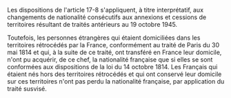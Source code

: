Les dispositions de l'article 17-8 s'appliquent, à titre interprétatif, aux changements de nationalité consécutifs aux annexions et cessions de territoires résultant de traités antérieurs au 19 octobre 1945.

Toutefois, les personnes étrangères qui étaient domiciliées dans les territoires rétrocédés par la France, conformément au traité de Paris du 30 mai 1814 et qui, à la suite de ce traité, ont transféré en France leur domicile, n'ont pu acquérir, de ce chef, la nationalité française que si elles se sont conformées aux dispositions de la loi du 14 octobre 1814. Les Français qui étaient nés hors des territoires rétrocédés et qui ont conservé leur domicile sur ces territoires n'ont pas perdu la nationalité française, par application du traité susvisé.
